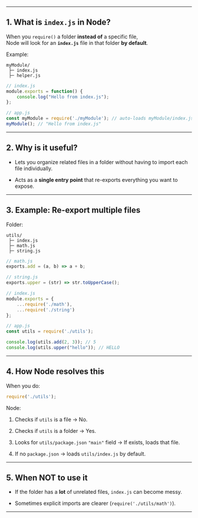 

---

## **1. What is `index.js` in Node?**

When you `require()` a folder **instead of** a specific file,  
Node will look for an **`index.js`** file in that folder **by default**.

Example:

```
myModule/
 ├─ index.js
 ├─ helper.js
```

```js
// index.js
module.exports = function() {
    console.log("Hello from index.js");
};
```

```js
// app.js
const myModule = require('./myModule'); // auto-loads myModule/index.js
myModule(); // "Hello from index.js"
```

---

## **2. Why is it useful?**

- Lets you organize related files in a folder without having to import each file individually.
    
- Acts as a **single entry point** that re-exports everything you want to expose.
    

---

## **3. Example: Re-export multiple files**

Folder:

```
utils/
 ├─ index.js
 ├─ math.js
 ├─ string.js
```

```js
// math.js
exports.add = (a, b) => a + b;

// string.js
exports.upper = (str) => str.toUpperCase();

// index.js
module.exports = {
    ...require('./math'),
    ...require('./string')
};
```

```js
// app.js
const utils = require('./utils');

console.log(utils.add(2, 3)); // 5
console.log(utils.upper("hello")); // HELLO
```

---

## **4. How Node resolves this**

When you do:

```js
require('./utils');
```

Node:

1. Checks if `utils` is a file → No.
    
2. Checks if `utils` is a folder → Yes.
    
3. Looks for `utils/package.json` `"main"` field → If exists, loads that file.
    
4. If no `package.json` → loads `utils/index.js` by default.
    

---

## **5. When NOT to use it**

- If the folder has a **lot** of unrelated files, `index.js` can become messy.
    
- Sometimes explicit imports are clearer (`require('./utils/math')`).
    

---
